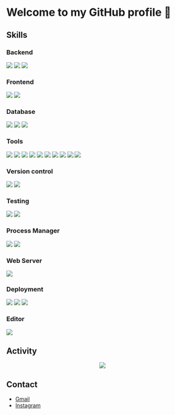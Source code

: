 # Welcome to my GitHub profile 👺

## Skills

### Backend

[![](https://img.shields.io/badge/environment-Node.js-informational?style=flat&logo=Node.js&logoColor=339933&labelColor=F5F5F5&color=339933)](https://nodejs.org/en/about/)
[![](https://img.shields.io/badge/framework-Express-informational?style=flat&logo=Express&logoColor=000000&labelColor=F5F5F5&color=000000)](https://expressjs.com/)
[![](https://img.shields.io/badge/framework-Socket.io-informational?style=flat&logo=Socket.io&logoColor=010101&labelColor=F5F5F5&color=010101)](https://socket.io/)

### Frontend

[![](https://img.shields.io/badge/mark%20up-HTML5-informational?style=flat&logo=HTML5&logoColor=E34F26&labelColor=F5F5F5&color=E34F26)](https://en.wikipedia.org/wiki/HTML5)
[![](https://img.shields.io/badge/style%20sheet-CSS3-informational?style=flat&logo=CSS3&logoColor=1572B6&labelColor=F5F5F5&color=1572B6)](https://en.wikipedia.org/wiki/CSS)

### Database

[![](https://img.shields.io/badge/nosql-MongoDB-informational?style=flat&logo=MongoDB&logoColor=47A248&labelColor=F5F5F5&color=47A248)](https://www.mongodb.com/what-is-mongodb)
[![](https://img.shields.io/badge/cache-Redis-informational?style=flat&logo=Redis&logoColor=DC382D&labelColor=F5F5F5&color=DC382D)](https://redis.io/topics/introduction)
[![](https://img.shields.io/badge/search-Elasticsearch-informational?style=flat&logo=Elasticsearch&logoColor=005571&labelColor=F5F5F5&color=005571)](https://redis.io/topics/introductionhttps://www.elastic.co/what-is/elasticsearch)

### Tools

[![](https://img.shields.io/badge/validator-Joi-informational?style=flat&logo=npm&logoColor=CB3837&labelColor=F5F5F5&color=CB3837)](https://joi.dev/)
[![](https://img.shields.io/badge/odm-Mongoose-informational?style=flat&logo=npm&logoColor=CB3837&labelColor=F5F5F5&color=CB3837)](https://mongoosejs.com/)
[![](https://img.shields.io/badge/security-Amazon%20IAM-informational?style=flat&logo=Amazon%20AWS&logoColor=232F3E&labelColor=F5F5F5&color=232F3E)](https://docs.aws.amazon.com/IAM/latest/UserGuide/introduction.html)
[![](https://img.shields.io/badge/storage-Amazon%20S3-informational?style=flat&logo=Amazon%20S3&logoColor=569A31&labelColor=F5F5F5&color=569A31)](https://docs.aws.amazon.com/AmazonS3/latest/userguide/Welcome.html)
[![](https://img.shields.io/badge/sms-Amazon%20SNS-informational?style=flat&logo=Amazon%20AWS&logoColor=232F3E&labelColor=F5F5F5&color=232F3E)](https://docs.aws.amazon.com/sns/latest/dg/welcome.html)
[![](https://img.shields.io/badge/sms-Twilio-informational?style=flat&logo=Twilio&logoColor=F22F46&labelColor=F5F5F5&color=F22F46)](https://www.twilio.com/messaging)
[![](https://img.shields.io/badge/email-Amazon%20SES-informational?style=flat&logo=Amazon%20AWS&logoColor=232F3E&labelColor=F5F5F5&color=232F3E)](https://docs.aws.amazon.com/ses/latest/dg/Welcome.html)
[![](https://img.shields.io/badge/email-Nodemailer-informational?style=flat&logo=npm&logoColor=CB3837&labelColor=F5F5F5&color=CB3837)](https://nodemailer.com/about/)
[![](https://img.shields.io/badge/payment-Razorpay-informational?style=flat&logo=Razorpay&logoColor=0C2451&labelColor=F5F5F5&color=0C2451)](https://razorpay.com/)
[![](https://img.shields.io/badge/payment-Stripe-informational?style=flat&logo=Stripe&logoColor=008CDD&labelColor=F5F5F5&color=008CDD)](https://stripe.com/en-in)

### Version control

[![](https://img.shields.io/badge/system-Git-informational?style=flat&logo=Git&logoColor=F05032&labelColor=F5F5F5&color=F05032)](https://git-scm.com/about)
[![](https://img.shields.io/badge/hosting-GitHub-informational?style=flat&logo=GitHub&logoColor=181717&labelColor=F5F5F5&color=181717)](https://github.com/about)

### Testing

[![](https://img.shields.io/badge/framework-Jest-informational?style=flat&logo=Jest&logoColor=C21325&labelColor=F5F5F5&color=C21325)](https://jestjs.io/)
[![](https://img.shields.io/badge/library-SuperTest-informational?style=flat&logo=npm&logoColor=CB3837&labelColor=F5F5F5&color=CB3837)](https://www.npmjs.com/package/supertest)

### Process Manager

[![](https://img.shields.io/badge/production-PM2-informational?style=flat&logo=PM2&logoColor=2B037A&labelColor=F5F5F5&color=2B037A)](https://pm2.keymetrics.io/)
[![](https://img.shields.io/badge/development-Nodemon-informational?style=flat&logo=Nodemon&logoColor=76D04B&labelColor=F5F5F5&color=76D04B)](https://nodemon.io/)

### Web Server

[![](https://img.shields.io/badge/reverse%20proxy-NGINX-informational?style=flat&logo=NGINX&logoColor=009639&labelColor=F5F5F5&color=009639)](https://www.nginx.com/resources/glossary/nginx/)

### Deployment

[![](https://img.shields.io/badge/hosting-DigitalOcean-informational?style=flat&logo=DigitalOcean&logoColor=0080FF&labelColor=F5F5F5&color=0080FF)](https://www.digitalocean.com/products/droplets/)
[![](https://img.shields.io/badge/hosting-Amazon%20EC2-informational?style=flat&logo=Amazon%20AWS&logoColor=232F3E&labelColor=F5F5F5&color=232F3E)](https://docs.aws.amazon.com/AWSEC2/latest/UserGuide/concepts.html)
[![](https://img.shields.io/badge/hosting-Heroku-informational?style=flat&logo=Heroku&logoColor=430098&labelColor=F5F5F5&color=430098)](https://www.heroku.com/about)

### Editor

[![](https://img.shields.io/badge/coding-Visual%20Studio%20Code-informational?style=flat&logo=Visual%20Studio%20Code&logoColor=007ACC&labelColor=F5F5F5&color=007ACC)](https://code.visualstudio.com/docs)

## Activity

<p align="center" href="https://github.com/anuraghazra/github-readme-stats">
  <img src="https://github-readme-stats.vercel.app/api?username=AbhishekVenunathan&show_icons=true&custom_title=GitHub%20Stats&bg_color=141414&title_color=FFD300&icon_color=FFD300&text_color=F5F5F5&border_color=FFD300&count_private=true&include_all_commits=true&cache_seconds=86400" />
</p>

## Contact

* [Gmail](https://mail.google.com/mail/u/0/?fs=1&to=abhishek.venunathan@gmail.com&su=Reaching%20out%20from%20GitHub&tf=cm)
* [Instagram](https://www.instagram.com/sarcasticmartyr/)

<!--
**AbhishekVenunathan/AbhishekVenunathan** is a ✨ _special_ ✨ repository because its `README.md` (this file) appears on your GitHub profile.

Here are some ideas to get you started:

- 🔭 I’m currently working on ...
- 🌱 I’m currently learning ...
- 👯 I’m looking to collaborate on ...
- 🤔 I’m looking for help with ...
- 💬 Ask me about ...
- 📫 How to reach me: ...
- 😄 Pronouns: ...
- ⚡ Fun fact: ...
-->

